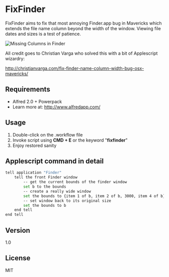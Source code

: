 FixFinder
=========

FixFinder aims to fix that most annoying Finder.app bug in Mavericks which extends the file name column beyond the width of the window. Viewing file dates and sizes is a test of patience.

![Missing Columns in Finder](http://d.pr/i/iHhQ+ "Finder Screenshot")

All credit goes to Christian Varga who solved this with a bit of Applescript wizardry:

http://christianvarga.com/fix-finder-name-column-width-bug-osx-mavericks/

Requirements
----
* Alfred 2.0 + Powerpack
* Learn more at: http://www.alfredapp.com/

Usage
----

1. Double-click on the .workflow file
2. Invoke script using **CMD + E** or the keyword "**fixfinder**"
3. Enjoy restored sanity

Applescript command in detail
----

```sh
tell application "Finder"
	tell the front Finder window
		-- get the current bounds of the finder window
		set b to the bounds
		-- create a really wide window
		set the bounds to {item 1 of b, item 2 of b, 3000, item 4 of b}
		-- set window back to its original size
		set the bounds to b
	end tell
end tell
```

Version
----

1.0


License
----

MIT